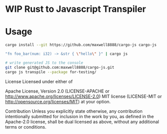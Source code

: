 # WIP Rust to Javascript Transpiler

# Usage

```bash
cargo install --git https://github.com/maxwell8888/cargo-js cargo-js

"fn foo_bar(num: i32) -> &str { \"hello\" }" | cargo js

# write generated JS to the console
git clone git@github.com:maxwell8888/cargo-js.git
cargo js transpile --package for-testing/
```

License
Licensed under either of

Apache License, Version 2.0 (LICENSE-APACHE or http://www.apache.org/licenses/LICENSE-2.0)
MIT license (LICENSE-MIT or http://opensource.org/licenses/MIT)
at your option.

Contribution
Unless you explicitly state otherwise, any contribution intentionally submitted for inclusion in the work by you, as defined in the Apache-2.0 license, shall be dual licensed as above, without any additional terms or conditions.
